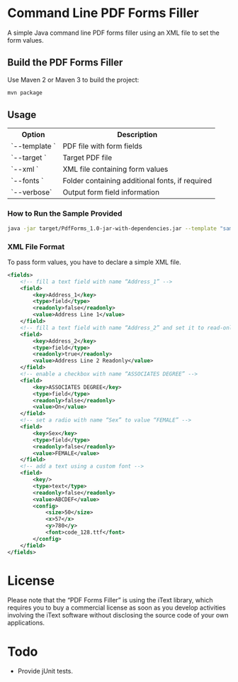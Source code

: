 # Command Line PDF Forms Filler

A simple Java command line PDF forms filler using an XML file to set the form values.

## Build the PDF Forms Filler

Use Maven 2 or Maven 3 to build the project:

```bash
mvn package
```

## Usage

<table>
    <tr>
        <th>Option</th>
        <th>Description</th>
    </tr>
    <tr>
        <td>`--template <templatefile>`</td>
        <td>PDF file with form fields</td>
    </tr>
    <tr>
        <td>`--target <targetfile>`</td>
        <td>Target PDF file</td>
    </tr>
    <tr>
        <td>`--xml <xmlfile>`</td>
        <td>XML file containing form values</td>
    </tr>
    <tr>
        <td>`--fonts <fontspath>`</td>
        <td>Folder containing additional fonts, if required</td>
    </tr>
    <tr>
        <td>`--verbose`</td>
        <td>Output form field information</td>
    </tr>
</table>

### How to Run the Sample Provided

```bash
java -jar target/PdfForms_1.0-jar-with-dependencies.jar --template "sample/formtest.pdf" --xml "sample/fields.xml" --target "sample/formtest.output.pdf" --verbose --fonts "sample"
```

### XML File Format

To pass form values, you have to declare a simple XML file.

```xml
<fields>
	<!-- fill a text field with name “Address_1” -->
	<field>
		<key>Address_1</key>
		<type>field</type>
		<readonly>false</readonly>
		<value>Address Line 1</value>
	</field>
	<!-- fill a text field with name “Address_2” and set it to read-only -->
	<field>
		<key>Address_2</key>
		<type>field</type>
		<readonly>true</readonly>
		<value>Address Line 2 Readonly</value>
	</field>
	<!-- enable a checkbox with name “ASSOCIATES DEGREE” -->
	<field>
		<key>ASSOCIATES DEGREE</key>
		<type>field</type>
		<readonly>false</readonly>
		<value>On</value>
	</field>
	<!-- set a radio with name “Sex” to value “FEMALE” -->
	<field>
		<key>Sex</key>
		<type>field</type>
		<readonly>false</readonly>
		<value>FEMALE</value>
	</field>
	<!-- add a text using a custom font -->
	<field>
		<key/>
		<type>text</type>
		<readonly>false</readonly>
		<value>ABCDEF</value>
		<config>
			<size>50</size>
			<x>57</x>
			<y>780</y>
			<font>code_128.ttf</font>
		</config>
	</field>
</fields>
```

# License

Please note that the “PDF Forms Filler” is using the iText library, which requires you to buy a commercial license as soon as you develop activities involving the iText software without disclosing the source code of your own applications.

# Todo

* Provide jUnit tests.